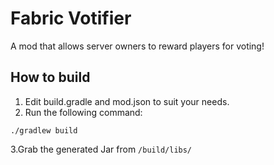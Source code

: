 # Fabric Votifier
A mod that allows server owners to reward players for voting!

## How to build
1. Edit build.gradle and mod.json to suit your needs.
2. Run the following command:
```
./gradlew build
```
3.Grab the generated Jar from `/build/libs/` 
